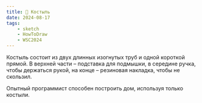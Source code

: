 ```yaml
---
title: 🩼 Костыль
date: 2024-08-17
tags:
    - sketch
    - HowToDraw
    - WSC2024
---
```


Костыль состоит из двух длинных изогнутых труб и одной короткой прямой. В верхней части – подставка для подмышки, в середине ручка, чтобы держаться рукой, на конце – резиновая накладка, чтобы не скользил.

Опытный программист способен построить дом, используя только костыли.
